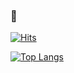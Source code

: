 ### 👋

[![Hits](https://hits.seeyoufarm.com/api/count/incr/badge.svg?url=https%3A%2F%2Fgithub.com%2Fkkamyang&count_bg=%236C4C81&title_bg=%23555555&icon=github.svg&icon_color=%23E7E7E7&title=Github&edge_flat=true)](https://hits.seeyoufarm.com)

[![Top Langs](https://github-readme-stats.vercel.app/api/top-langs/?username=kkamyang&hide=jupyter%20notebook&layout=compact)](https://github.com/kkamyang/github-readme-stats)
